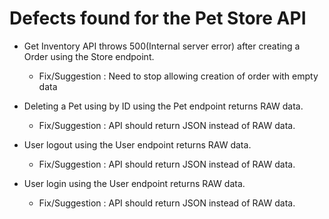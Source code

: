 # Defects found for the Pet Store API

- Get Inventory API throws 500(Internal server error)  after creating a Order using the Store endpoint.
  - Fix/Suggestion : Need to stop allowing creation of order with empty data

- Deleting a Pet using by ID using the Pet endpoint returns RAW data.
  - Fix/Suggestion : API should return JSON instead of RAW data.

- User logout using the User endpoint returns RAW data.
  - Fix/Suggestion : API should return JSON instead of RAW data.

- User login using the User endpoint returns RAW data.
  - Fix/Suggestion : API should return JSON instead of RAW data.